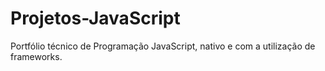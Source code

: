 # Projetos-JavaScript
Portfólio técnico de Programação JavaScript, nativo e com a utilização de frameworks.
